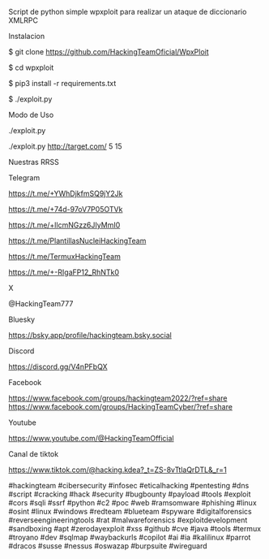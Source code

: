 Script de python simple wpxploit para realizar un ataque de diccionario XMLRPC

Instalacion 

$ git clone https://github.com/HackingTeamOficial/WpxPloit

$ cd wpxploit

$ pip3 install -r requirements.txt

$ ./exploit.py

Modo de Uso 

./exploit.py <url> <thread> <timeout>

./exploit.py http://target.com/ 5 15


Nuestras RRSS

Telegram

https://t.me/+YWhDjkfmSQ9jY2Jk

https://t.me/+74d-97oV7P05OTVk

https://t.me/+llcmNGzz6JIyMmI0

https://t.me/PlantillasNucleiHackingTeam

https://t.me/TermuxHackingTeam

https://t.me/+-RIgaFP12_RhNTk0

X

@HackingTeam777

Bluesky

https://bsky.app/profile/hackingteam.bsky.social

Discord

https://discord.gg/V4nPFbQX

Facebook

https://www.facebook.com/groups/hackingteam2022/?ref=share https://www.facebook.com/groups/HackingTeamCyber/?ref=share

Youtube

https://www.youtube.com/@HackingTeamOfficial

Canal de tiktok

https://www.tiktok.com/@hacking.kdea?_t=ZS-8vTtlaQrDTL&_r=1

#hackingteam #cibersecurity #infosec #eticalhacking #pentesting #dns #script #cracking #hack #security #bugbounty #payload 
#tools #exploit #cors #sqli #ssrf #python #c2 #poc #web #ramsomware #phishing #linux #osint #linux #windows #redteam #blueteam 
#spyware #digitalforensics #reverseengineeringtools #rat #malwareforensics #exploitdevelopment #sandboxing #apt #zerodayexploit 
#xss #github #cve #java #tools #termux #troyano #dev #sqlmap #waybackurls #copilot #ai #ia #kalilinux 
#parrot #dracos #susse #nessus #oswazap #burpsuite #wireguard

